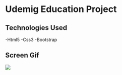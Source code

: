 <h1>Udemig Education Project</h1>

<h2>Technologies Used</h2>

-Html5
-Css3
-Bootstrap

<h2>Screen Gif</h2>

![](Udemig-Education-Project.gif)
